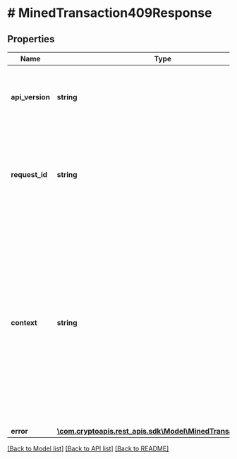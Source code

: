 # # MinedTransaction409Response

## Properties

Name | Type | Description | Notes
------------ | ------------- | ------------- | -------------
**api_version** | **string** | Specifies the version of the API that incorporates this endpoint. |
**request_id** | **string** | Defines the ID of the request. The &#x60;requestId&#x60; is generated by Crypto APIs and it&#39;s unique for every request. |
**context** | **string** | In batch situations the user can use the context to correlate responses with requests. This property is present regardless of whether the response was successful or returned as an error. &#x60;context&#x60; is specified by the user. | [optional]
**error** | [**\com.cryptoapis.rest_apis.sdk\Model\MinedTransactionE409**](MinedTransactionE409.md) |  |

[[Back to Model list]](../../README.md#models) [[Back to API list]](../../README.md#endpoints) [[Back to README]](../../README.md)
